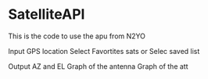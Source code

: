 # SatelliteAPI
This is the code to use the apu from N2YO

Input
GPS location 
Select Favortites sats or 
Selec saved list 

Output
AZ and EL 
Graph of the antenna
Graph of the att 
